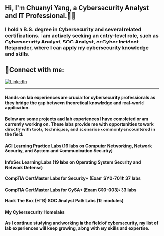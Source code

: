 ## Hi, I'm Chuanyi Yang, a Cybersecurity Analyst and IT Professional.👨‍💻 

### I hold a B.S. degree in Cybersecurity and several related certifications. I am actively seeking an entry-level role, such as Cybersecurity Analyst, SOC Analyst, or Cyber Incident Responder, where I can apply my cybersecurity knowledge and skills.
 
## 🤳Connect with me:
[![LinkedIn](https://img.shields.io/badge/LinkedIn-Profile-blue?style=flat&logo=linkedin)](https://www.linkedin.com/in/chuanyi-yang)

---

#### Hands-on lab experiences are crucial for cybersecurity professionals as they bridge the gap between theoretical knowledge and real-world application.

#### Below are some projects and lab experiences I have completed or am currently working on. These labs provide me with opportunities to work directly with tools, techniques, and scenarios commonly encountered in the field:

#### ACI Learning Practice Labs (16 labs on Computer Networking, Network Security, and System and Communication Security)

#### InfoSec Learning Labs (19 labs on Operating System Security and Network Defense)

#### CompTIA CertMaster Labs for Security+ (Exam SY0-701): 37 labs

#### CompTIA CertMaster Labs for CySA+ (Exam CS0-003): 33 labs

#### Hack The Box (HTB) SOC Analyst Path Labs (15 modules)

#### My Cybersecurity Homelabs

#### As I continue studying and working in the field of cybersecurity, my list of lab experiences will keep growing, along with my skills and expertise.
